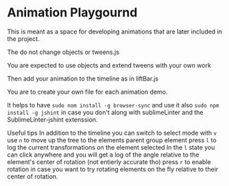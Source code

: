# Animation Playgournd

This is meant as a space for developing animations that are later included in the project.

The do not change objects or tweens.js

You are expected to use objects and extend tweens with your own work

Then add your animation to the timeline as in liftBar.js

You are to create your own file for each animation demo.

It helps to have `sudo nom install -g browser-sync` and use it
also `sudo npm install -g jshint` in case you don't along with sublimeLinter and the SublimeLinter-jshint extenssion.

Useful tips
In addition to the timeline you can switch to select mode with `v`
use `n` to move up the tree to the elements parent group element
press `l` to log the current transformations on the element selected
In the `l` state you can click anywhere and you will get a log of the angle  relative to the element's center of rotation (not entierly accurate tho)
press `r` to enable rotation in case you want to try rotating elements on the fly relative to their center of rotation.
